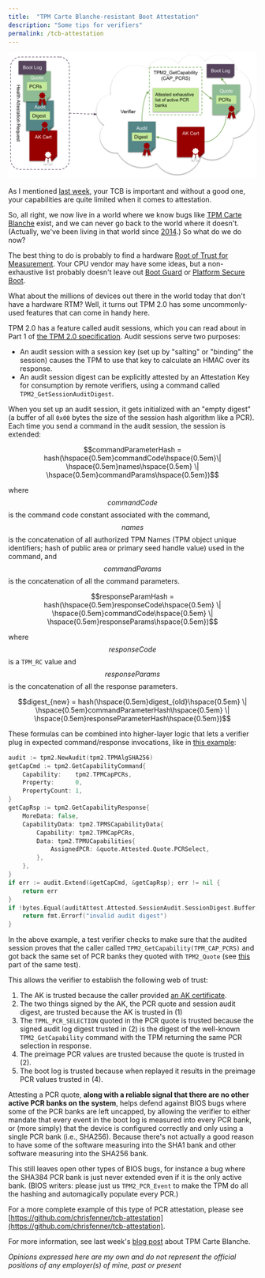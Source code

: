 ```yaml
---
title:  "TPM Carte Blanche-resistant Boot Attestation"
description: "Some tips for verifiers"
permalink: /tcb-attestation
---
```


![tcb-demo](/images/2021-10-25-tcb-attestation.svg)

<!--more-->

As I mentioned [last week](/tpm-carte-blanche), your TCB is important and
without a good one, your capabilities are quite limited when it comes to
attestation.

So, all right, we now live in a world where we know bugs like
[TPM Carte Blanche](https://cve.mitre.org/cgi-bin/cvename.cgi?name=CVE-2021-42299)
exist, and we can never go back to the world where it doesn't. (Actually, we've
been living in that world since
[2014](https://en.wikipedia.org/wiki/Surface_Pro_3).) So what do we do now?

The best thing to do is probably to find a hardware
[Root of Trust for Measurement](https://www.ieee802.org/1/files/public/docs2004/af-congdon-tcg-overview-1104.pdf).
Your CPU vendor may have some ideas, but a non-exhaustive list probably doesn't
leave out
[Boot Guard](https://www.ieee802.org/1/files/public/docs2004/af-congdon-tcg-overview-1104.pdf)
or [Platform Secure Boot](https://www.amd.com/en/technologies/pro-security).

What about the millions of devices out there in the world today that don't have
a hardware RTM? Well, it turns out TPM 2.0 has some uncommonly-used features
that can come in handy here.

TPM 2.0 has a feature called audit sessions, which you can read about in Part
1 of [the TPM 2.0 specification](https://trustedcomputinggroup.org/resource/tpm-library-specification/).
Audit sessions serve two purposes:

* An audit session with a session key (set up by "salting" or "binding" the
session) causes the TPM to use that key to calculate an HMAC over its response.
* An audit session digest can be explicitly attested by an Attestation Key for
consumption by remote verifiers, using a command called
`TPM2_GetSessionAuditDigest`.

When you set up an audit session, it gets initialized with an "empty digest"
(a buffer of all `0x00` bytes the size of the session hash algorithm like a
PCR). Each time you send a command in the audit session, the session is
extended:

$$commandParameterHash = hash(\hspace{0.5em}commandCode\hspace{0.5em}\| \hspace{0.5em}names\hspace{0.5em} \| \hspace{0.5em}commandParams\hspace{0.5em})$$

where $$commandCode$$ is the command code constant associated with the command,
$$names$$ is the concatenation of all authorized TPM Names (TPM object
unique identifiers; hash of public area or primary seed handle value) used in
the command, and $$commandParams$$ is the concatenation of all the command
parameters.

$$responseParamHash = hash(\hspace{0.5em}responseCode\hspace{0.5em} \| \hspace{0.5em}commandCode\hspace{0.5em} \| \hspace{0.5em}responseParams\hspace{0.5em})$$

where $$responseCode$$ is a `TPM_RC` value and $$responseParams$$ is the
concatenation of all the response parameters.

$$digest_{new} = hash(\hspace{0.5em}digest_{old}\hspace{0.5em} \| \hspace{0.5em}commandParameterHash\hspace{0.5em} \| \hspace{0.5em}responseParameterHash\hspace{0.5em})$$

These formulas can be combined into higher-layer logic that lets a verifier
plug in expected command/response invocations, like in
[this example](https://github.com/chrisfenner/tcb-attestation/blob/ebec77fcfa8531a256f67bd77e2cc5447e07112d/attestation_test.go#L242-L262):

```go
audit := tpm2.NewAudit(tpm2.TPMAlgSHA256)
getCapCmd := tpm2.GetCapabilityCommand{
	Capability:    tpm2.TPMCapPCRs,
	Property:      0,
	PropertyCount: 1,
}
getCapRsp := tpm2.GetCapabilityResponse{
	MoreData: false,
	CapabilityData: tpm2.TPMSCapabilityData{
		Capability: tpm2.TPMCapPCRs,
		Data: tpm2.TPMUCapabilities{
			AssignedPCR: &quote.Attested.Quote.PCRSelect,
		},
	},
}
if err := audit.Extend(&getCapCmd, &getCapRsp); err != nil {
	return err
}
if !bytes.Equal(auditAttest.Attested.SessionAudit.SessionDigest.Buffer, audit.Digest()) {
	return fmt.Errorf("invalid audit digest")
}
```

In the above example, a test verifier checks to make sure that the audited
session proves that the caller called `TPM2_GetCapability(TPM_CAP_PCRS)` and
got back the same set of PCR banks they quoted with `TPM2_Quote` (see
[this](https://github.com/chrisfenner/tcb-attestation/blob/main/attestation_test.go#L212-L225)
part of the same test).

This allows the verifier to establish the following web of trust:

1. The AK is trusted because the caller provided
[an AK certificate](https://github.com/google/security-research/blob/master/pocs/bios/tpm-carte-blanche/writeup.md#appendix-b-reverse-engineering-aik-service).
2. The two things signed by the AK, the PCR quote and session audit digest,
are trusted because the AK is trusted in (1)
3. The `TPML_PCR_SELECTION` quoted in the PCR quote is trusted because the
signed audit log digest trusted in (2) is the digest of the well-known
`TPM2_GetCapability` command with the TPM returning the same PCR selection in
response.
4. The preimage PCR values are trusted because the quote is trusted in (2).
5. The boot log is trusted because when replayed it results in the preimage
PCR values trusted in (4).

Attesting a PCR quote, **along with a reliable signal that there are no other
active PCR banks on the system**, helps defend against BIOS bugs where some of
the PCR banks are left uncapped, by allowing the verifier to either mandate
that every event in the boot log is measured into every PCR bank, or (more
simply) that the device is configured correctly and only using a single PCR
bank (i.e., SHA256). Because there's not actually a good reason to have
some of the software measuring into the SHA1 bank and other software
measuring into the SHA256 bank.

This still leaves open other types of BIOS bugs, for instance a bug where the
SHA384 PCR bank is just never extended even if it is the only active bank.
(BIOS writers: please just us `TPM2_PCR_Event` to make the TPM do all the
hashing and automagically populate every PCR.)

For a more complete example of this type of PCR attestation, please see
[https://github.com/chrisfenner/tcb-attestation](https://github.com/chrisfenner/tcb-attestation).

For more information, see last week's [blog post](/tpm-carte-blanche) about TPM
Carte Blanche.

*Opinions expressed here are my own and do not represent the official positions
of any employer(s) of mine, past or present*
